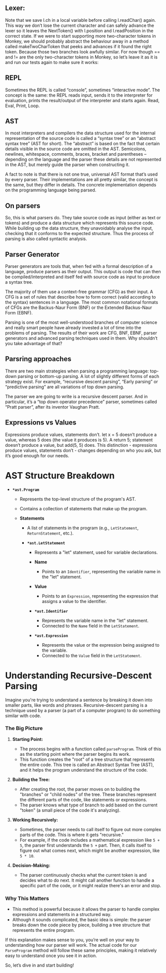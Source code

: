 ## Lexer:

Note that we save l.ch in a local variable before calling l.readChar() again. This way we don’t lose the current character and can safely advance the lexer so it leaves the NextToken() with l.position and l.readPosition in the correct state. If we were to start supporting more two-character tokens in Monkey, we should probably abstract the behaviour away in a method called makeTwoCharToken that peeks and advances if it found the right token. Because those two branches look awfully similar. For now though == and != are the only two-character tokens in Monkey, so let’s leave it as it is and run our tests again to make sure it works:

## REPL

Sometimes the REPL is called “console”, sometimes “interactive mode”. The concept is the same: the REPL reads input, sends it to the interpreter for evaluation, prints the result/output of the interpreter and starts again. Read, Eval, Print, Loop.

## AST

In most interpreters and compilers the data structure used for the internal representation of the source code is called a “syntax tree” or an “abstract syntax tree” (AST for short). The “abstract” is based on the fact that certain details visible in the source code are omitted in the AST. Semicolons, newlines, whitespace, comments, braces, bracket and parentheses – depending on the language and the parser these details are not represented in the AST, but merely guide
the parser when constructing it.

A fact to note is that there is not one true, universal AST format that’s used by every parser. Their implementations are all pretty similar, the concept is the same, but they differ in details. The concrete implementation depends on the programming language being parsed.

## On parsers

So, this is what parsers do. They take source code as input (either as text or tokens) and produce a data structure which represents this source code. While building up the data structure, they unavoidably analyse the input, checking that it conforms to the expected structure. Thus the process of parsing is also called syntactic analysis.

## Parser Generator

Parser generators are tools that, when fed with a formal description of a language, produce parsers as their output. This output is code that can then be compiled/interpreted and itself fed with source code as input to produce a syntax tree.

The majority of them use a context-free grammar (CFG) as their input. A CFG is a set of rules that describe how to form correct (valid according to the syntax) sentences in a language. The most common notational formats of CFGs are the Backus-Naur Form (BNF) or the Extended Backus-Naur Form (EBNF).

Parsing is one of the most well-understood branches of computer science and really smart people have already invested a lot of time into the problems of parsing. The results of their work are CFG, BNF, EBNF, parser generators and advanced parsing techniques used in them. Why shouldn’t you take advantage of that?

## Parsring approaches

There are two main strategies when parsing a programming language: top-down parsing or bottom-up parsing. A lot of slightly different forms of each strategy exist. For example, “recursive descent parsing”, “Early parsing” or “predictive parsing” are all variations of top down parsing.

The parser we are going to write is a recursive descent parser. And in particular, it’s a “top down operator precedence” parser, sometimes called “Pratt parser”, after its inventor Vaughan Pratt.

## Expressions vs Values

Expressions produce values, statements don’t. let x = 5 doesn’t produce a value, whereas 5 does (the value it produces is 5). A return 5; statement doesn’t produce a value, but add(5, 5) does. This distinction - expressions produce values, statements don’t - changes depending on who you ask, but it’s good enough for our needs.

# AST Structure Breakdown

- **`*ast.Program`**

  - Represents the top-level structure of the program's AST.
  - Contains a collection of statements that make up the program.

  - **Statements**

    - A list of statements in the program (e.g., `LetStatement`, `ReturnStatement`, etc.).

    - **`*ast.LetStatement`**

      - Represents a "let" statement, used for variable declarations.

      - **Name**
        - Points to an `Identifier`, representing the variable name in the "let" statement.
      - **Value**

        - Points to an `Expression`, representing the expression that assigns a value to the identifier.

      - **`*ast.Identifier`**

        - Represents the variable name in the "let" statement.
        - Connected to the `Name` field in the `LetStatement`.

      - **`*ast.Expression`**
        - Represents the value or the expression being assigned to the variable.
        - Connected to the `Value` field in the `LetStatement`.

# Understanding Recursive-Descent Parsing

Imagine you're trying to understand a sentence by breaking it down into smaller parts, like words and phrases. Recursive-descent parsing is a technique used by a parser (a part of a computer program) to do something similar with code.

### The Big Picture

1. **Starting Point:**

   - The process begins with a function called `parseProgram`. Think of this as the starting point where the parser begins its work.
   - This function creates the "root" of a tree structure that represents the entire code. This tree is called an Abstract Syntax Tree (AST), and it helps the program understand the structure of the code.

2. **Building the Tree:**

   - After creating the root, the parser moves on to building the "branches" or "child nodes" of the tree. These branches represent the different parts of the code, like statements or expressions.
   - The parser knows what type of branch to add based on the current "token" (a small piece of the code it's analyzing).

3. **Working Recursively:**

   - Sometimes, the parser needs to call itself to figure out more complex parts of the code. This is where it gets "recursive."
   - For example, if the code includes a mathematical expression like `5 + 5`, the parser first understands the `5 +` part. Then, it calls itself to figure out what comes next, which might be another expression, like `5 * 10`.

4. **Decision-Making:**
   - The parser continuously checks what the current token is and decides what to do next. It might call another function to handle a specific part of the code, or it might realize there's an error and stop.

### Why This Matters

- This method is powerful because it allows the parser to handle complex expressions and statements in a structured way.
- Although it sounds complicated, the basic idea is simple: the parser breaks down the code piece by piece, building a tree structure that represents the entire program.

If this explanation makes sense to you, you’re well on your way to understanding how our parser will work. The actual code for our `ParseProgram` method will follow these same principles, making it relatively easy to understand once you see it in action.

So, let’s dive in and start building!
